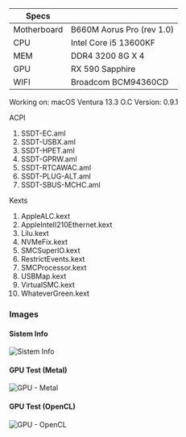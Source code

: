| Specs ||
|---|----------------------------------|
| Motherboard| B660M Aorus Pro (rev 1.0) |
|CPU|Intel Core i5 13600KF|
|MEM|DDR4 3200 8G X 4|
|GPU|RX 590 Sapphire|
|WIFI|Broadcom BCM94360CD|

Working on: macOS Ventura 13.3
O.C Version: 0.9.1

ACPI
1. SSDT-EC.aml
2. SSDT-USBX.aml 
4. SSDT-HPET.aml
5. SSDT-GPRW.aml
6. SSDT-RTCAWAC.aml
7. SSDT-PLUG-ALT.aml
8. SSDT-SBUS-MCHC.aml

Kexts
 1. AppleALC.kext
 2. AppleIntelI210Ethernet.kext
 3. Lilu.kext
 4. NVMeFix.kext
 5. SMCSuperIO.kext
 6. RestrictEvents.kext
 7. SMCProcessor.kext
 8. USBMap.kext
 9. VirtualSMC.kext
10. WhateverGreen.kext

### Images

#### Sistem Info
![Sistem Info](https://user-images.githubusercontent.com/22915541/229645211-c30304b4-df89-4493-9768-33799b8432b6.png)

#### GPU Test (Metal)
![GPU - Metal](https://user-images.githubusercontent.com/22915541/229644756-ff47fd30-6a38-431d-aa81-9e6989471ea2.png)

#### GPU Test (OpenCL)
![GPU - OpenCL](https://user-images.githubusercontent.com/22915541/229644897-5181476f-8886-4768-a3c1-9dd00a161710.png)

